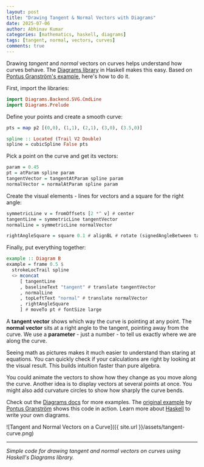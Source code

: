 ```yaml
---
layout: post
title: "Drawing Tangent & Normal Vectors with Diagrams"
date: 2025-07-06
author: Abhinav Kumar
categories: [mathematics, haskell, diagrams]
tags: [tangent, normal, vectors, curves]
comments: true
---
```


Drawing *tangent* and *normal* vectors on curves helps understand how curves behave. The [Diagrams library](https://diagrams.github.io/) in Haskell makes this easy. Based on [Pontus Granström's example](https://photon-ray.xyz/diagramatics-site/examples/), here's how to do it.

First, import the libraries:

```haskell
import Diagrams.Backend.SVG.CmdLine
import Diagrams.Prelude
```

Define your points and create a smooth curve:

```haskell
pts = map p2 [(0,0), (1,1), (2,1), (3,0), (3.5,0)]

spline :: Located (Trail V2 Double)
spline = cubicSpline False pts
```

Pick a point on the curve and get its vectors:

```haskell
param = 0.45
pt = atParam spline param
tangentVector = tangentAtParam spline param
normalVector = normalAtParam spline param
```

Create the visual elements - lines for vectors and a square for the right angle:

```haskell
symmetricLine v = fromOffsets [2 *^ v] # center
tangentLine = symmetricLine tangentVector
normalLine = symmetricLine normalVector

rightAngleSquare = square 0.1 # alignBL # rotate (signedAngleBetween tangentVector unitX)
```

Finally, put everything together:

```haskell
example :: Diagram B
example = frame 0.5 $
  strokeLocTrail spline
  <> mconcat
     [ tangentLine
     , baselineText "tangent" # translate tangentVector
     , normalLine
     , topLeftText "normal" # translate normalVector
     , rightAngleSquare
     ] # moveTo pt # fontSize large
```

A **tangent vector** shows which way the curve is pointing at any point. The **normal vector** sits at a right angle to the tangent, pointing away from the curve. We use a **parameter** - just a number - to tell us exactly where we are along the curve.

Seeing math as pictures makes it much easier to understand than staring at equations. You can quickly check if your calculations are right by looking at the visual result. This builds intuition faster than pure algebra.

You could animate the vectors to show how they change as you move along the curve. Another idea is to display vectors at several points at once. You might also add curvature circles to show how sharply the curve bends.

Check out the [Diagrams docs](https://diagrams.github.io/) for more examples. The [original example](https://diagrams.github.io/gallery/Tangent.html) by <a href="https://x.com/pnutus" target="_blank">Pontus Granström</a> shows this code in action. Learn more about [Haskell](https://www.haskell.org/) to write your own diagrams.

![Tangent and Normal Vectors on a Curve]({{ site.url }}/assets/tangent-curve.png)

---

*Simple code for drawing tangent and normal vectors on curves using Haskell's Diagrams library.* 